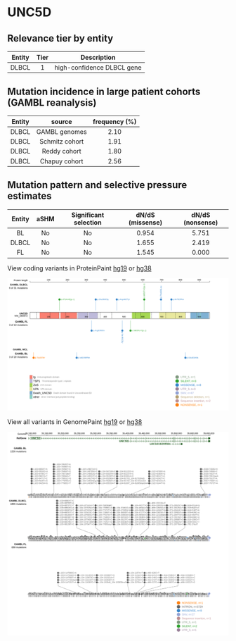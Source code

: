 # UNC5D

## Relevance tier by entity

|Entity|Tier|Description               |
|:------:|:----:|--------------------------|
|DLBCL |1   |high-confidence DLBCL gene|

## Mutation incidence in large patient cohorts (GAMBL reanalysis)

|Entity|source        |frequency (%)|
|:------:|:--------------:|:-------------:|
|DLBCL |GAMBL genomes |2.10         |
|DLBCL |Schmitz cohort|1.91         |
|DLBCL |Reddy cohort  |1.80         |
|DLBCL |Chapuy cohort |2.56         |

## Mutation pattern and selective pressure estimates

|Entity|aSHM|Significant selection|dN/dS (missense)|dN/dS (nonsense)|
|:------:|:----:|:---------------------:|:----------------:|:----------------:|
|BL    |No  |No                   |0.954           |5.751           |
|DLBCL |No  |No                   |1.655           |2.419           |
|FL    |No  |No                   |1.545           |0.000           |



View coding variants in ProteinPaint [hg19](https://www.bcgsc.ca/downloads/morinlab/GAMBL/test/genes/UNC5D_protein.html)  or [hg38](https://www.bcgsc.ca/downloads/morinlab/GAMBL/test/genes/UNC5D_protein_hg38.html)

![image](images/proteinpaint/UNC5D_NM_080872.svg)

View all variants in GenomePaint [hg19](https://www.bcgsc.ca/downloads/morinlab/GAMBL/test/genes/UNC5D.html)  or [hg38](https://www.bcgsc.ca/downloads/morinlab/GAMBL/test/genes/UNC5D_hg38.html)

![image](images/proteinpaint/UNC5D.svg)
